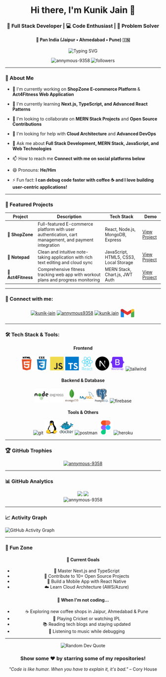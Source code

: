 <h1 align="center">Hi there, I'm Kunik Jain 👋</h1>
<h3 align="center">🚀 Full Stack Developer | 💻 Code Enthusiast | 🌟 Problem Solver</h3>
<h4 align="center">📍 Pan India (Jaipur • Ahmedabad • Pune) 🇮🇳</h4>

<p align="center">
  <img src="https://readme-typing-svg.herokuapp.com?font=Fira+Code&pause=1000&color=FF6B6B&size=22&center=true&vCenter=true&width=600&lines=Welcome+to+my+GitHub+Profile!+🎉;Full+Stack+Developer+%7C+MERN+Stack;Building+Scalable+Web+Applications+💡;Always+learning+new+technologies+📚;Let's+build+something+amazing+together!+🚀" alt="Typing SVG" />
</p>

<p align="center"> 
  <img src="https://komarev.com/ghpvc/?username=annymous-9358&label=Profile%20views&color=FF6B6B&style=for-the-badge" alt="annymous-9358" /> 
  <img src="https://img.shields.io/github/followers/annymous-9358?label=Followers&style=for-the-badge&color=4CAF50" alt="followers" />
</p>

---

### 🎯 About Me

- 🔭 I'm currently working on **ShopZone E-commerce Platform** & **Act4Fitness Web Application**

- 🌱 I'm currently learning **Next.js, TypeScript, and Advanced React Patterns**

- 👯 I'm looking to collaborate on **MERN Stack Projects** and **Open Source Contributions**

- 🤔 I'm looking for help with **Cloud Architecture** and **Advanced DevOps**

- 💬 Ask me about **Full Stack Development, MERN Stack, JavaScript, and Web Technologies**

- 📫 How to reach me **Connect with me on social platforms below**

- 😄 Pronouns: **He/Him**

- ⚡ Fun fact: **I can debug code faster with coffee ☕ and I love building user-centric applications!**

---

### 🚀 Featured Projects

<div align="center">

| Project | Description | Tech Stack | Demo |
|---------|-------------|------------|------|
| 🛒 **ShopZone** | Full-featured E-commerce platform with user authentication, cart management, and payment integration | React, Node.js, MongoDB, Express | [View Project](https://github.com/annymous-9358/shopzone) |
| 📝 **Notepad** | Clean and intuitive note-taking application with rich text editing and cloud sync | JavaScript, HTML5, CSS3, Local Storage | [View Project](https://github.com/annymous-9358/notepad) |
| 💪 **Act4Fitness** | Comprehensive fitness tracking web app with workout plans and progress monitoring | MERN Stack, Chart.js, JWT Auth | [View Project](https://github.com/annymous-9358/act4fitness) |

</div>

---

### 🤝 Connect with me:
<p align="center">
<a href="https://linkedin.com/in/kunik-jain" target="blank"><img align="center" src="https://raw.githubusercontent.com/rahuldkjain/github-profile-readme-generator/master/src/images/icons/Social/linked-in-alt.svg" alt="kunik-jain" height="40" width="50" /></a>
<a href="https://twitter.com/annymous9358" target="blank"><img align="center" src="https://raw.githubusercontent.com/rahuldkjain/github-profile-readme-generator/master/src/images/icons/Social/twitter.svg" alt="annymous9358" height="40" width="50" /></a>
<a href="https://instagram.com/kunik.jain" target="blank"><img align="center" src="https://raw.githubusercontent.com/rahuldkjain/github-profile-readme-generator/master/src/images/icons/Social/instagram.svg" alt="kunik.jain" height="40" width="50" /></a>
<a href="mailto:kunikjain@example.com" target="blank"><img align="center" src="https://raw.githubusercontent.com/rahuldkjain/github-profile-readme-generator/master/src/images/icons/Social/gmail.svg" alt="email" height="40" width="50" /></a>
</p>

---

### 🛠️ Tech Stack & Tools:

<div align="center">

#### Frontend
<p>
<img src="https://raw.githubusercontent.com/devicons/devicon/master/icons/html5/html5-original-wordmark.svg" alt="html5" width="45" height="45"/>
<img src="https://raw.githubusercontent.com/devicons/devicon/master/icons/css3/css3-original-wordmark.svg" alt="css3" width="45" height="45"/>
<img src="https://raw.githubusercontent.com/devicons/devicon/master/icons/javascript/javascript-original.svg" alt="javascript" width="45" height="45"/>
<img src="https://raw.githubusercontent.com/devicons/devicon/master/icons/typescript/typescript-original.svg" alt="typescript" width="45" height="45"/>
<img src="https://raw.githubusercontent.com/devicons/devicon/master/icons/react/react-original-wordmark.svg" alt="react" width="45" height="45"/>
<img src="https://raw.githubusercontent.com/devicons/devicon/master/icons/nextjs/nextjs-original.svg" alt="nextjs" width="45" height="45"/>
<img src="https://raw.githubusercontent.com/devicons/devicon/master/icons/bootstrap/bootstrap-plain-wordmark.svg" alt="bootstrap" width="45" height="45"/>
<img src="https://www.vectorlogo.zone/logos/tailwindcss/tailwindcss-icon.svg" alt="tailwind" width="45" height="45"/>
</p>

#### Backend & Database
<p>
<img src="https://raw.githubusercontent.com/devicons/devicon/master/icons/nodejs/nodejs-original-wordmark.svg" alt="nodejs" width="45" height="45"/>
<img src="https://raw.githubusercontent.com/devicons/devicon/master/icons/express/express-original-wordmark.svg" alt="express" width="45" height="45"/>
<img src="https://raw.githubusercontent.com/devicons/devicon/master/icons/mongodb/mongodb-original-wordmark.svg" alt="mongodb" width="45" height="45"/>
<img src="https://raw.githubusercontent.com/devicons/devicon/master/icons/mysql/mysql-original-wordmark.svg" alt="mysql" width="45" height="45"/>
<img src="https://raw.githubusercontent.com/devicons/devicon/master/icons/postgresql/postgresql-original-wordmark.svg" alt="postgresql" width="45" height="45"/>
<img src="https://www.vectorlogo.zone/logos/firebase/firebase-icon.svg" alt="firebase" width="45" height="45"/>
</p>

#### Tools & Others
<p>
<img src="https://www.vectorlogo.zone/logos/git-scm/git-scm-icon.svg" alt="git" width="45" height="45"/>
<img src="https://raw.githubusercontent.com/devicons/devicon/master/icons/linux/linux-original.svg" alt="linux" width="45" height="45"/>
<img src="https://raw.githubusercontent.com/devicons/devicon/master/icons/docker/docker-original-wordmark.svg" alt="docker" width="45" height="45"/>
<img src="https://www.vectorlogo.zone/logos/getpostman/getpostman-icon.svg" alt="postman" width="45" height="45"/>
<img src="https://raw.githubusercontent.com/devicons/devicon/master/icons/figma/figma-original.svg" alt="figma" width="45" height="45"/>
<img src="https://www.vectorlogo.zone/logos/heroku/heroku-icon.svg" alt="heroku" width="45" height="45"/>
</p>

</div>

---

### 🏆 GitHub Trophies
<p align="center"> 
  <a href="https://github.com/ryo-ma/github-profile-trophy">
    <img src="https://github-profile-trophy.vercel.app/?username=annymous-9358&theme=radical&no-frame=false&no-bg=false&margin-w=4" alt="annymous-9358" />
  </a> 
</p>

---

### 📊 GitHub Analytics

<div align="center">
  <img height="180em" src="https://github-readme-stats.vercel.app/api?username=annymous-9358&show_icons=true&theme=radical&include_all_commits=true&count_private=true"/>
  <img height="180em" src="https://github-readme-stats.vercel.app/api/top-langs/?username=annymous-9358&layout=compact&langs_count=8&theme=radical"/>
</div>

<div align="center">
  <img src="https://github-readme-streak-stats.herokuapp.com/?user=annymous-9358&theme=radical" alt="annymous-9358" />
</div>

---

### 📈 Activity Graph
<img src="https://github-readme-activity-graph.vercel.app/graph?username=annymous-9358&theme=redical" alt="GitHub Activity Graph" />

---

### 💫 Fun Zone

<div align="center">

#### 🎯 Current Goals
- 🚀 Master Next.js and TypeScript
- 🌟 Contribute to 10+ Open Source Projects
- 📱 Build a Mobile App with React Native
- ☁️ Learn Cloud Architecture (AWS/Azure)

#### 🎨 When I'm not coding...
- ☕ Exploring new coffee shops in Jaipur, Ahmedabad & Pune
- 🏏 Playing Cricket or watching IPL
- 📚 Reading tech blogs and staying updated
- 🎵 Listening to music while debugging

</div>

---

<div align="center">
  <img src="https://quotes-github-readme.vercel.app/api?type=horizontal&theme=radical" alt="Random Dev Quote"/>
</div>

<div align="center">
  
### Show some ❤️ by starring some of my repositories!

*"Code is like humor. When you have to explain it, it's bad."* – Cory House

</div>
